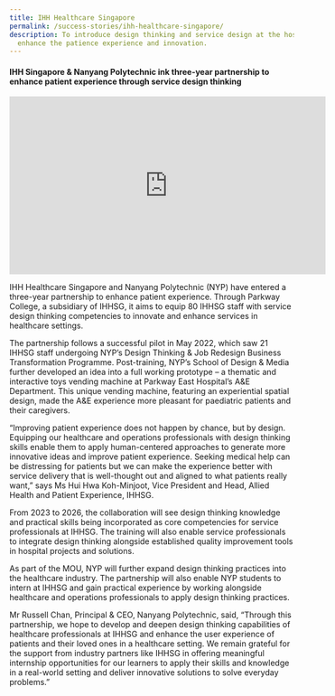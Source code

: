 ```yaml
---
title: IHH Healthcare Singapore
permalink: /success-stories/ihh-healthcare-singapore/
description: To introduce design thinking and service design at the hospitals to
  enhance the patience experience and innovation.
---
```

#### **IHH Singapore &amp; Nanyang Polytechnic ink three-year partnership to enhance patient experience through service design thinking**


<iframe allowfullscreen="" allow="accelerometer; autoplay; clipboard-write; encrypted-media; gyroscope; picture-in-picture; web-share" frameborder="0" title="YouTube video player" src="https://www.youtube.com/embed/0tQK3Qpio9I" height="315" width="560"></iframe>

IHH Healthcare Singapore and Nanyang Polytechnic (NYP) have entered a three-year partnership to enhance patient experience. Through Parkway College, a subsidiary of IHHSG, it aims to equip 80 IHHSG staff with service design thinking competencies to innovate and enhance services in healthcare settings.

The partnership follows a successful pilot in May 2022, which saw 21 IHHSG staff undergoing NYP’s Design Thinking &amp; Job Redesign Business Transformation Programme. Post-training, NYP’s School of Design &amp; Media further developed an idea into a full working prototype – a thematic and interactive toys vending machine at Parkway East Hospital’s A&amp;E Department. This unique vending machine, featuring an experiential spatial design, made the A&amp;E experience more pleasant for paediatric patients and their caregivers.

“Improving patient experience does not happen by chance, but by design. Equipping our healthcare and operations professionals with design thinking skills enable them to apply human-centered approaches to generate more innovative ideas and improve patient experience. Seeking medical help can be distressing for patients but we can make the experience better with service delivery that is well-thought out and aligned to what patients really want,” says Ms Hui Hwa Koh-Minjoot, Vice President and Head, Allied Health and Patient Experience, IHHSG.

From 2023 to 2026, the collaboration will see design thinking knowledge and practical skills being incorporated as core competencies for service professionals at IHHSG. The training will also enable service professionals to integrate design thinking alongside established quality improvement tools in hospital projects and solutions.

As part of the MOU, NYP will further expand design thinking practices into the healthcare industry. The partnership will also enable NYP students to intern at IHHSG and gain practical experience by working alongside healthcare and operations professionals to apply design thinking practices.

Mr Russell Chan, Principal &amp; CEO, Nanyang Polytechnic, said, “Through this partnership, we hope to develop and deepen design thinking capabilities of healthcare professionals at IHHSG and enhance the user experience of patients and their loved ones in a healthcare setting. We remain grateful for the support from industry partners like IHHSG in offering meaningful internship opportunities for our learners to apply their skills and knowledge in a real-world setting and deliver innovative solutions to solve everyday problems.”